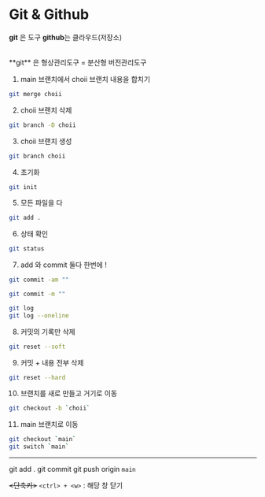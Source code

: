 # Git & Github

**git** 은 도구 **github**는 클라우드(저장소)

<br />
**git** 은 형상관리도구 = 분산형 버전관리도구

1. main 브랜치에서 choii 브랜치 내용을 합치기

```bash
git merge choii
```

2. choii 브랜치 삭제

```bash
git branch -D choii
```

3. choii 브랜치 생성

```bash
git branch choii
```

4. 초기화

```bash
git init
```

5. 모든 파일을 다

```bash
git add .
```

6. 상태 확인

```bash
git status
```

7. add 와 commit 둘다 한번에 !

```bash
git commit -am ""
```

```bash
git commit -m ""
```

```bash
git log
git log --oneline
```

8. 커밋의 기록만 삭제

```bash
git reset --soft
```

9. 커밋 + 내용 전부 삭제

```bash
git reset --hard
```

10. 브랜치를 새로 만들고 거기로 이동

```bash
git checkout -b `choii`
```

11. main 브랜치로 이동

```bash
git checkout `main`
git switch `main`
```

<hr>

git add .
git commit
git push origin `main`

~~<단축키>~~
`<ctrl> + <w>` : 해당 창 닫기
